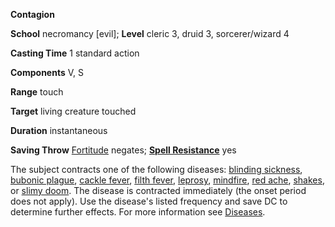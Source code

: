  **Contagion**

**School** necromancy [evil]; **Level** cleric 3, druid 3, sorcerer/wizard 4

**Casting Time** 1 standard action

**Components** V, S

**Range** touch

**Target** living creature touched

**Duration** instantaneous

**Saving Throw** [Fortitude](../combat.md#_fortitude) negates; **[Spell Resistance](../glossary.md#_spell-resistance)** yes

The subject contracts one of the following diseases: [blinding sickness](../glossary.md#_blinding-sickness), [bubonic plague](../glossary.md#_bubonic-plague), [cackle fever](../glossary.md#_cackle-fever), [filth fever](../glossary.md#_filth-fever), [leprosy](../glossary.md#_leprosy), [mindfire](../glossary.md#_mindfire), [red ache](../glossary.md#_red-ache), [shakes](../glossary.md#_shakes), or [slimy doom](../glossary.md#_slimy-doom). The disease is contracted immediately (the onset period does not apply). Use the disease's listed frequency and save DC to determine further effects. For more information see [Diseases](../glossary.md#_diseases).

